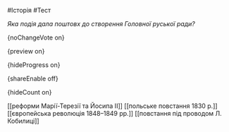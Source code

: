 #Історія #Тест

*Яка подія дала поштовх до створення Головної руської ради?*

{noChangeVote on}

{preview on}

{hideProgress on}

{shareEnable off}

{hideCount on}

[[реформи Марії-Терезії та Йосипа II]]
[[польське повстання 1830 р.]]
[[європейська революція 1848–1849 рр.]]
[[повстання під проводом Л. Кобилиці]]
